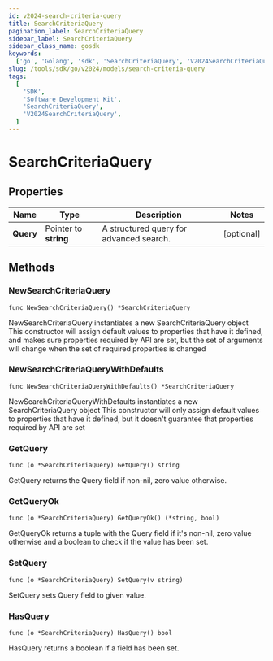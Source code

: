 ```yaml
---
id: v2024-search-criteria-query
title: SearchCriteriaQuery
pagination_label: SearchCriteriaQuery
sidebar_label: SearchCriteriaQuery
sidebar_class_name: gosdk
keywords:
  ['go', 'Golang', 'sdk', 'SearchCriteriaQuery', 'V2024SearchCriteriaQuery']
slug: /tools/sdk/go/v2024/models/search-criteria-query
tags:
  [
    'SDK',
    'Software Development Kit',
    'SearchCriteriaQuery',
    'V2024SearchCriteriaQuery',
  ]
---
```


# SearchCriteriaQuery

## Properties

| Name | Type | Description | Notes |
| --- | --- | --- | --- |
| **Query** | Pointer to **string** | A structured query for advanced search. | [optional] |

## Methods

### NewSearchCriteriaQuery

`func NewSearchCriteriaQuery() *SearchCriteriaQuery`

NewSearchCriteriaQuery instantiates a new SearchCriteriaQuery object This constructor will assign default values to properties that have it defined, and makes sure properties required by API are set, but the set of arguments will change when the set of required properties is changed

### NewSearchCriteriaQueryWithDefaults

`func NewSearchCriteriaQueryWithDefaults() *SearchCriteriaQuery`

NewSearchCriteriaQueryWithDefaults instantiates a new SearchCriteriaQuery object This constructor will only assign default values to properties that have it defined, but it doesn't guarantee that properties required by API are set

### GetQuery

`func (o *SearchCriteriaQuery) GetQuery() string`

GetQuery returns the Query field if non-nil, zero value otherwise.

### GetQueryOk

`func (o *SearchCriteriaQuery) GetQueryOk() (*string, bool)`

GetQueryOk returns a tuple with the Query field if it's non-nil, zero value otherwise and a boolean to check if the value has been set.

### SetQuery

`func (o *SearchCriteriaQuery) SetQuery(v string)`

SetQuery sets Query field to given value.

### HasQuery

`func (o *SearchCriteriaQuery) HasQuery() bool`

HasQuery returns a boolean if a field has been set.
